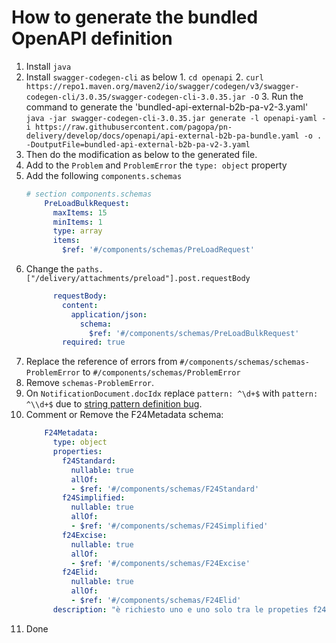 # How to generate the bundled OpenAPI definition

1. Install `java`
2. Install `swagger-codegen-cli` as below
    1. 
        ```
        cd openapi
        ```
    2. 
        ```
          curl https://repo1.maven.org/maven2/io/swagger/codegen/v3/swagger-codegen-cli/3.0.35/swagger-codegen-cli-3.0.35.jar -O
        ```
    3.  Run the command to generate the 'bundled-api-external-b2b-pa-v2-3.yaml'
          ```
          java -jar swagger-codegen-cli-3.0.35.jar generate -l openapi-yaml -i https://raw.githubusercontent.com/pagopa/pn-delivery/develop/docs/openapi/api-external-b2b-pa-bundle.yaml -o . -DoutputFile=bundled-api-external-b2b-pa-v2-3.yaml
          ```
3. Then do the modification as below to the generated file.
4. Add to the `Problem` and `ProblemError` the `type: object` property
5. Add the following `components.schemas`
    ``` yaml
    # section components.schemas
        PreLoadBulkRequest:
          maxItems: 15
          minItems: 1
          type: array
          items:
            $ref: '#/components/schemas/PreLoadRequest'
    ```
6. Change the `paths.["/delivery/attachments/preload"].post.requestBody`
    ``` yaml
          requestBody:
            content:
              application/json:
                schema:
                  $ref: '#/components/schemas/PreLoadBulkRequest'
            required: true
    ```
7. Replace the reference of errors from `#/components/schemas/schemas-ProblemError` to `#/components/schemas/ProblemError`
8. Remove `schemas-ProblemError`.
9. On `NotificationDocument.docIdx` replace `pattern: ^\d+$` with `pattern: ^\\d+$` due to [string pattern definition bug](https://github.com/pagopa/openapi-codegen-ts/tree/v13.0.1#about-string-pattern-definition).
10. Comment or Remove the F24Metadata schema:
    ``` yaml
        F24Metadata:
          type: object
          properties:
            f24Standard:
              nullable: true
              allOf:
              - $ref: '#/components/schemas/F24Standard'
            f24Simplified:
              nullable: true
              allOf:
              - $ref: '#/components/schemas/F24Simplified'
            f24Excise:
              nullable: true
              allOf:
              - $ref: '#/components/schemas/F24Excise'
            f24Elid:
              nullable: true
              allOf:
              - $ref: '#/components/schemas/F24Elid'
          description: "è richiesto uno e uno solo tra le propeties f24Standard, f24Simplified, f24Excise, f24Elid"
    ```
11. Done